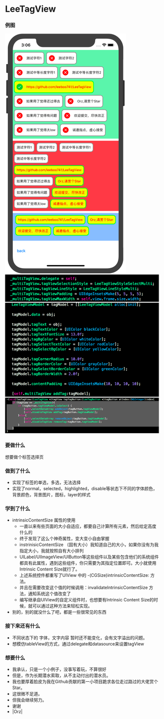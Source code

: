 # LeeTagView
### 例图

 ![demo截图](https://github.com/leeboo741/ImageRepository/blob/master/LeeTagViewImage/leeTagView_Screen.png)
 ![初始化](https://github.com/leeboo741/ImageRepository/blob/master/LeeTagViewImage/leeTagView_init.png)
 ![添加标签](https://github.com/leeboo741/ImageRepository/blob/master/LeeTagViewImage/leeTagView_viewModel.png)
 ![点击事件回调](https://github.com/leeboo741/ImageRepository/blob/master/LeeTagViewImage/leeTagView_delegate.png)
  
### 要做什么

想要做个标签选择页

### 做到了什么

  * 实现了标签的单选，多选，无法选择
  * 实现了normal，selected，highlighted，disable等状态下不同的字体颜色，背景颜色，背景图片，图标，layer的样式
  
### 学到了什么
 
  * intrinsicContentSize 属性的使用
    * 一直以来有些页面的大小自适应，都要自己计算所有元素，然后给定高度什么的
    * 终于发现了这么个神奇属性，变大变小自由掌握
    * instrinisicContentSize （固有大小）我知道自己的大小，如果你没有为我指定大小，我就按照自有大小排列
    * UILabel/UIImageView/UIButton等这些组件以及某些包含他们的系统组件都具有此属性，遇到这些组件，你只需要为其指定位置即可。大小就使用Intrinsic Content Size就行了。
    * 上述系统控件都重写了UIView 中的 -(CGSize)intrinsicContentSize: 方法。
    * 并且在需要改变这个值的时候调用：invalidateIntrinsicContentSize 方法，通知系统这个值改变了
    * 编写继承自UIView的自定义组件时，也想要有Intrinsic Content Size的时候，就可以通过这种方法来轻松实现。
  * 别的，别的就没什么了吧，都是一些很常见的东西
  
### 接下来还有什么

  * 不同状态下的 字体，文字内容 暂时还不能变化，会有文字溢出的问题。
  * 想模仿tableView的方式，通过delegate和datasource来设置tagView
  
### 想要什么

  * 我承认，只是一个小例子，没事写着玩，不算很好
  * 但是，作为长期潜水索取，从不主动付出的潜水员。
  * 我也要厚着脸皮为我在Github贡献的第一小项目跪求各位走过路过的大佬赏个Star。
  * 这很微不足道。
  * 但我会继续努力。
  * 谢谢
  * |Orz|
  
